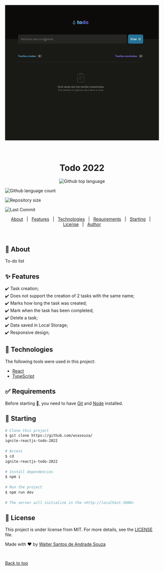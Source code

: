 <div align="center" id="top"> 
  <img src="./src/assets/todo.gif" alt="Todo 2022" />

&#xa0;

  <!-- <a href="https://todo2022.netlify.app">Demo</a> -->
</div>

<h1 align="center">Todo 2022</h1>

<p align="center">
  <img alt="Github top language" src="https://img.shields.io/github/languages/top/wsasouza/
ignite-reactjs-todo-2022?color=8284FA">

<img alt="Github language count" src="https://img.shields.io/github/languages/count/wsasouza/
ignite-reactjs-todo-2022?color=8284FA">

<img alt="Repository size" src="https://img.shields.io/github/repo-size/wsasouza/
ignite-reactjs-todo-2022?color=8284FA">

<img alt="Last Commit" src="https://img.shields.io/github/last-commit/wsasouza/
ignite-reactjs-todo-2022?color=8284FA">

</p>

<p align="center">
  <a href="#dart-about">About</a> &#xa0; | &#xa0; 
  <a href="#sparkles-features">Features</a> &#xa0; | &#xa0;
  <a href="#rocket-technologies">Technologies</a> &#xa0; | &#xa0;
  <a href="#white_check_mark-requirements">Requirements</a> &#xa0; | &#xa0;
  <a href="#checkered_flag-starting">Starting</a> &#xa0; | &#xa0;
  <a href="#memo-license">License</a> &#xa0; | &#xa0;
  <a href="https://github.com/wsasouza" target="_blank">Author</a>
</p>

<br>

## :dart: About

To-do list

## :sparkles: Features

:heavy_check_mark: Task creation;\
:heavy_check_mark: Does not support the creation of 2 tasks with the same name;\
:heavy_check_mark: Marks how long the task was created;\
:heavy_check_mark: Mark when the task has been completed;\
:heavy_check_mark: Delete a task;\
:heavy_check_mark: Data saved in Local Storage;\
:heavy_check_mark: Responsive design;

## :rocket: Technologies

The following tools were used in this project:

- [React](https://pt-br.reactjs.org/)
- [TypeScript](https://www.typescriptlang.org/)

## :white_check_mark: Requirements

Before starting :checkered_flag:, you need to have [Git](https://git-scm.com) and [Node](https://nodejs.org/en/) installed.

## :checkered_flag: Starting

```bash
# Clone this project
$ git clone https://github.com/wsasouza/
ignite-reactjs-todo-2022

# Access
$ cd
ignite-reactjs-todo-2022

# Install dependencies
$ npm i

# Run the project
$ npm run dev

# The server will initialize in the <http://localhost:3000>
```

## :memo: License

This project is under license from MIT. For more details, see the [LICENSE](LICENSE.md) file.

Made with :heart: by <a href="https://github.com/wsasouza" target="_blank">Walter Santos de Andrade Souza</a>

&#xa0;

<a href="#top">Back to top</a>
